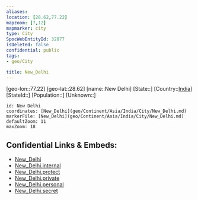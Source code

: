 ```yaml
---
aliases: 
location: [28.62,77.22]
mapzoom: [7,12] 
mapmarker: city 
type: City
SpocWebEntityId: 32877
isDeleted: false
confidential: public
tags:
- geo/City

title: New_Delhi
---
```


[geo-lon::77.22]
[geo-lat::28.62]
[name::New Delhi]
[State::]
[Country::[India](geo/Continent/Asia/India.md)]
[StateId::]
[Population::]
[Unknown::]


```leaflet
id: New Delhi
coordinates: [New_Delhi](geo/Continent/Asia/India/City/New_Delhi.md)
markerFile: [New_Delhi](geo/Continent/Asia/India/City/New_Delhi.md)
defaultZoom: 11 
maxZoom: 18
```


## Confidential Links & Embeds: 
- [New_Delhi](../../../../../../_public/geo/Continent/Asia/India/City/New_Delhi.md) 
- [New_Delhi.internal](../../../../../../_internal/geo/Continent/Asia/India/City/New_Delhi.internal.md) 
- [New_Delhi.protect](../../../../../../_protect/geo/Continent/Asia/India/City/New_Delhi.protect.md) 
- [New_Delhi.private](../../../../../../_private/geo/Continent/Asia/India/City/New_Delhi.private.md) 
- [New_Delhi.personal](../../../../../../_personal/geo/Continent/Asia/India/City/New_Delhi.personal.md) 
- [New_Delhi.secret](../../../../../../_secret/geo/Continent/Asia/India/City/New_Delhi.secret.md) 
